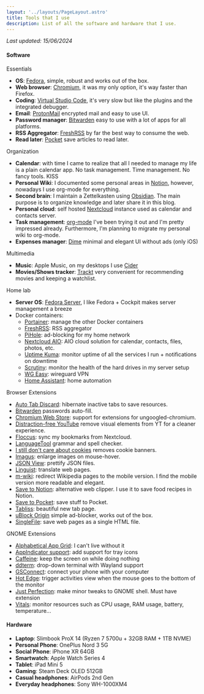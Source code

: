 ```yaml
---
layout: '../layouts/PageLayout.astro'
title: Tools that I use
description: List of all the software and hardware that I use.
---
```


*Last updated: 15/06/2024*

#### Software

Essentials
- **OS**: [Fedora](https://getfedora.org/), simple, robust and works out of the box.
- **Web browser**: [Chromium](https://chromium.woolyss.com/download/), it was my only option, it's way faster than Firefox.
- **Coding**: [Virtual Studio Code](https://code.visualstudio.com/), it's very slow but like the plugins and the integrated debugger.
- **Email**: [ProtonMail](https://protonmail.com/) encrypted mail and easy to use UI.
- **Password manager**: [Bitwarden](https://bitwarden.com/) easy to use with a lot of apps for all platforms.
- **RSS Aggregator**: [FreshRSS](https://www.freshrss.org/) by far the best way to consume the web.
- **Read later**: [Pocket](https://getpocket.com/home) save articles to read later.

Organization
- **Calendar**: with time I came to realize that all I needed to manage my life is a plain calendar app. No task management. Time management. No fancy tools. KISS
- **Personal Wiki**: I documented some personal areas in [Notion](https://www.notion.so/), however, nowadays I use org-mode for everything.
- **Second brain**: I maintain a Zettelkasten using [Obsidian](https://obsidian.md/). The main purpose is to organize knowledge and later share it in this blog.
- **Personal cloud**: self hosted [Nextcloud](https://github.com/nextcloud/server) instance used as calendar and contacts server.
- **Task management**: [org-mode](https://orgmode.org/) I've been trying it out and I'm pretty impressed already. Furthermore, I'm planning to migrate my personal wiki to org-mode.
- **Expenses manager**: [Dime](https://apps.apple.com/us/app/dime-budgets-and-expenses/id1635280255) minimal and elegant UI without ads (only iOS)

Multimedia
- **Music**: Apple Music, on my desktops I use [Cider](https://cider.sh/)
- **Movies/Shows tracker**: [Trackt](https://trakt.tv/) very convenient for recommending movies and keeping a watchlist.

Home lab
- **Server OS**: [Fedora Server](https://getfedora.org/server), I like Fedora + Cockpit makes server management a breeze
- Docker containers:
  - [Portainer](https://www.portainer.io/): manage the other Docker containers
  - [FreshRSS](https://www.freshrss.org/): RSS aggregator
  - [PiHole](https://pi-hole.net/): ad-blocking for my home network
  - [Nextcloud AIO](https://github.com/nextcloud/all-in-one): AIO cloud solution for calendar, contacts, files, photos, etc.
  - [Uptime Kuma](https://uptime.kuma.pet/): monitor uptime of all the services I run + notifications on downtime
  - [Scrutiny](https://github.com/AnalogJ/scrutiny): monitor the health of the hard drives in my server setup
  - [WG Easy](https://github.com/wg-easy/wg-easy): wireguard VPN
  - [Home Assistant](https://www.home-assistant.io/): home automation

Browser Extensions
- [Auto Tab Discard](https://chrome.google.com/webstore/detail/auto-tab-discard/jhnleheckmknfcgijgkadoemagpecfol): hibernate inactive tabs to save resources.
- [Bitwarden](https://chrome.google.com/webstore/detail/bitwarden-free-password-m/nngceckbapebfimnlniiiahkandclblb) passwords auto-fill.
- [Chromium Web Store](https://github.com/NeverDecaf/chromium-web-store): support for extensions for ungoogled-chromium.
- [Distraction-free YouTube](https://chrome.google.com/webstore/detail/df-tube-distraction-free/mjdepdfccjgcndkmemponafgioodelna) remove visual elements from YT for a cleaner experience.
- [Floccus](https://chrome.google.com/webstore/detail/floccus-bookmarks-sync/fnaicdffflnofjppbagibeoednhnbjhg): sync my bookmarks from Nextcloud.
- [LanguageTool](https://chrome.google.com/webstore/detail/grammar-checker-paraphras/oldceeleldhonbafppcapldpdifcinji) grammar and spell checker.
- [I still don't care about cookies](https://chrome.google.com/webstore/detail/i-still-dont-care-about-c/edibdbjcniadpccecjdfdjjppcpchdlm) removes cookie banners.
- [Imagus](https://chrome.google.com/webstore/detail/imagus/immpkjjlgappgfkkfieppnmlhakdmaab): enlarge images on mouse-hover.
- [JSON View](https://chrome.google.com/webstore/detail/jsonview/gmegofmjomhknnokphhckolhcffdaihd): prettify JSON files.
- [Linguist](https://chrome.google.com/webstore/detail/linguist-web-pages-transl/gbefmodhlophhakmoecijeppjblibmie): translate web pages.
- [m-wiki](https://chrome.google.com/webstore/detail/m-wiki/ibnmikddaopgfbbngcgcfmanjfgbcopf): redirect Wikipedia pages to the mobile version. I find the mobile version more readable and elegant.
- [Save to Notion](https://chrome.google.com/webstore/detail/save-to-notion/ldmmifpegigmeammaeckplhnjbbpccmm): alternative web clipper. I use it to save food recipes in Notion.
- [Save to Pocket](https://chrome.google.com/webstore/detail/save-to-pocket/niloccemoadcdkdjlinkgdfekeahmflj): save stuff to Pocket.
- [Tabliss](https://chrome.google.com/webstore/detail/tabliss-a-beautiful-new-t/hipekcciheckooncpjeljhnekcoolahp): beautiful new tab page.
- [uBlock Origin](https://chrome.google.com/webstore/detail/ublock-origin/cjpalhdlnbpafiamejdnhcphjbkeiagm) simple ad-blocker, works out of the box.
- [SingleFile](https://github.com/gildas-lormeau/SingleFile): save web pages as a single HTML file.

GNOME Extensions
- [Alphabetical App Grid](https://extensions.gnome.org/extension/4269/alphabetical-app-grid/): I can't live without it
- [AppIndicator support](https://extensions.gnome.org/extension/615/appindicator-support/): add support for tray icons
- [Caffeine](https://extensions.gnome.org/extension/517/caffeine/): keep the screen on while doing nothing
- [ddterm](https://extensions.gnome.org/extension/3780/ddterm/): drop-down terminal with Wayland support
- [GSConnect](https://extensions.gnome.org/extension/1319/gsconnect/): connect your phone with your computer
- [Hot Edge](https://extensions.gnome.org/extension/4222/hot-edge/): trigger activities view when the mouse goes to the bottom of the monitor
- [Just Perfection](https://extensions.gnome.org/extension/3843/just-perfection/): make minor tweaks to GNOME shell. Must have extension
- [Vitals](https://extensions.gnome.org/extension/1460/vitals/): monitor resources such as CPU usage, RAM usage, battery, temperature...

#### Hardware

- **Laptop**: Slimbook ProX 14 (Ryzen 7 5700u + 32GB RAM + 1TB NVME)
- **Personal Phone**: OnePlus Nord 3 5G
- **Social Phone**: iPhone XR 64GB
- **Smartwatch**: Apple Watch Series 4
- **Tablet**: iPad Mini 5
- **Gaming**: Steam Deck OLED 512GB
- **Casual headphones**: AirPods 2nd Gen
- **Everyday headphones**: Sony WH-1000XM4